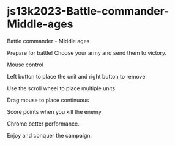 # js13k2023-Battle-commander-Middle-ages
Battle commander - Middle ages 


Prepare for battle! Choose your army and send them to victory.

Mouse control

Left button to place the unit and right button to remove

Use the scroll wheel to place multiple units

Drag mouse to place continuous

Score points when you kill the enemy

Chrome better performance.

Enjoy and conquer the campaign.
